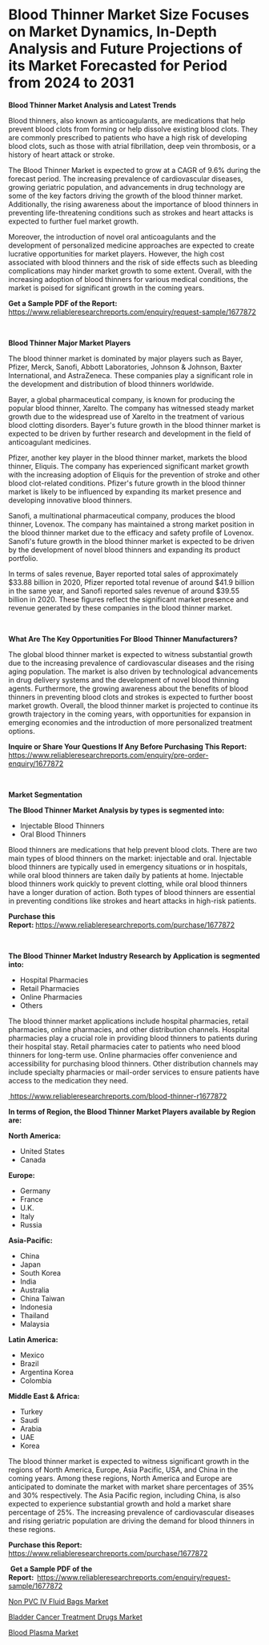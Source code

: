 <p><h1>Blood Thinner Market Size Focuses on Market Dynamics, In-Depth Analysis and Future Projections of its Market Forecasted for Period from 2024 to 2031</h1></p><p><strong>Blood Thinner Market Analysis and Latest Trends</strong></p>
<p><p>Blood thinners, also known as anticoagulants, are medications that help prevent blood clots from forming or help dissolve existing blood clots. They are commonly prescribed to patients who have a high risk of developing blood clots, such as those with atrial fibrillation, deep vein thrombosis, or a history of heart attack or stroke.</p><p>The Blood Thinner Market is expected to grow at a CAGR of 9.6% during the forecast period. The increasing prevalence of cardiovascular diseases, growing geriatric population, and advancements in drug technology are some of the key factors driving the growth of the blood thinner market. Additionally, the rising awareness about the importance of blood thinners in preventing life-threatening conditions such as strokes and heart attacks is expected to further fuel market growth.</p><p>Moreover, the introduction of novel oral anticoagulants and the development of personalized medicine approaches are expected to create lucrative opportunities for market players. However, the high cost associated with blood thinners and the risk of side effects such as bleeding complications may hinder market growth to some extent. Overall, with the increasing adoption of blood thinners for various medical conditions, the market is poised for significant growth in the coming years.</p></p>
<p><strong>Get a Sample PDF of the Report:&nbsp;</strong> <a href="https://www.reliableresearchreports.com/enquiry/request-sample/1677872">https://www.reliableresearchreports.com/enquiry/request-sample/1677872</a></p>
<p>&nbsp;</p>
<p><strong>Blood Thinner Major Market Players</strong></p>
<p><p>The blood thinner market is dominated by major players such as Bayer, Pfizer, Merck, Sanofi, Abbott Laboratories, Johnson & Johnson, Baxter International, and AstraZeneca. These companies play a significant role in the development and distribution of blood thinners worldwide.</p><p>Bayer, a global pharmaceutical company, is known for producing the popular blood thinner, Xarelto. The company has witnessed steady market growth due to the widespread use of Xarelto in the treatment of various blood clotting disorders. Bayer's future growth in the blood thinner market is expected to be driven by further research and development in the field of anticoagulant medicines.</p><p>Pfizer, another key player in the blood thinner market, markets the blood thinner, Eliquis. The company has experienced significant market growth with the increasing adoption of Eliquis for the prevention of stroke and other blood clot-related conditions. Pfizer's future growth in the blood thinner market is likely to be influenced by expanding its market presence and developing innovative blood thinners.</p><p>Sanofi, a multinational pharmaceutical company, produces the blood thinner, Lovenox. The company has maintained a strong market position in the blood thinner market due to the efficacy and safety profile of Lovenox. Sanofi's future growth in the blood thinner market is expected to be driven by the development of novel blood thinners and expanding its product portfolio.</p><p>In terms of sales revenue, Bayer reported total sales of approximately $33.88 billion in 2020, Pfizer reported total revenue of around $41.9 billion in the same year, and Sanofi reported sales revenue of around $39.55 billion in 2020. These figures reflect the significant market presence and revenue generated by these companies in the blood thinner market.</p></p>
<p>&nbsp;</p>
<p><strong>What Are The Key Opportunities For Blood Thinner Manufacturers?</strong></p>
<p><p>The global blood thinner market is expected to witness substantial growth due to the increasing prevalence of cardiovascular diseases and the rising aging population. The market is also driven by technological advancements in drug delivery systems and the development of novel blood thinning agents. Furthermore, the growing awareness about the benefits of blood thinners in preventing blood clots and strokes is expected to further boost market growth. Overall, the blood thinner market is projected to continue its growth trajectory in the coming years, with opportunities for expansion in emerging economies and the introduction of more personalized treatment options.</p></p>
<p><strong>Inquire or Share Your Questions If Any Before Purchasing This Report:</strong> <a href="https://www.reliableresearchreports.com/enquiry/pre-order-enquiry/1677872">https://www.reliableresearchreports.com/enquiry/pre-order-enquiry/1677872</a></p>
<p>&nbsp;</p>
<p><strong>Market Segmentation</strong></p>
<p><strong>The Blood Thinner Market Analysis by types is segmented into:</strong></p>
<p><ul><li>Injectable Blood Thinners</li><li>Oral Blood Thinners</li></ul></p>
<p><p>Blood thinners are medications that help prevent blood clots. There are two main types of blood thinners on the market: injectable and oral. Injectable blood thinners are typically used in emergency situations or in hospitals, while oral blood thinners are taken daily by patients at home. Injectable blood thinners work quickly to prevent clotting, while oral blood thinners have a longer duration of action. Both types of blood thinners are essential in preventing conditions like strokes and heart attacks in high-risk patients.</p></p>
<p><strong>Purchase this Report:&nbsp;</strong><a href="https://www.reliableresearchreports.com/purchase/1677872">https://www.reliableresearchreports.com/purchase/1677872</a></p>
<p>&nbsp;</p>
<p><strong>The Blood Thinner Market Industry Research by Application is segmented into:</strong></p>
<p><ul><li>Hospital Pharmacies</li><li>Retail Pharmacies</li><li>Online Pharmacies</li><li>Others</li></ul></p>
<p><p>The blood thinner market applications include hospital pharmacies, retail pharmacies, online pharmacies, and other distribution channels. Hospital pharmacies play a crucial role in providing blood thinners to patients during their hospital stay. Retail pharmacies cater to patients who need blood thinners for long-term use. Online pharmacies offer convenience and accessibility for purchasing blood thinners. Other distribution channels may include specialty pharmacies or mail-order services to ensure patients have access to the medication they need.</p></p>
<p><a href="https://www.reliableresearchreports.com/blood-thinner-r1677872">&nbsp;https://www.reliableresearchreports.com/blood-thinner-r1677872</a></p>
<p><strong>In terms of Region, the Blood Thinner Market Players available by Region are:</strong></p>
<p>
    <p> <strong> North America: </strong>
        <ul>
            <li>United States</li>
            <li>Canada</li>
        </ul>
        </p> 
    <p> <strong> Europe: </strong>
        <ul>
            <li>Germany</li>
            <li>France</li>
            <li>U.K.</li>
            <li>Italy</li>
            <li>Russia</li>
        </ul>
        </p> 
    <p> <strong> Asia-Pacific: </strong>
        <ul>
            <li>China</li>
            <li>Japan</li>
            <li>South Korea</li>
            <li>India</li>
            <li>Australia</li>
            <li>China Taiwan</li>
            <li>Indonesia</li>
            <li>Thailand</li>
            <li>Malaysia</li>
        </ul>
        </p> 
    <p> <strong> Latin America: </strong>
        <ul>
            <li>Mexico</li>
            <li>Brazil</li>
            <li>Argentina Korea</li>
            <li>Colombia</li>
        </ul>
        </p> 
    <p> <strong> Middle East & Africa: </strong>
        <ul>
            <li>Turkey</li>
            <li>Saudi</li>
            <li>Arabia</li>
            <li>UAE</li>
            <li>Korea</li>
        </ul>
    </p>
    </p>
<p><p>The blood thinner market is expected to witness significant growth in the regions of North America, Europe, Asia Pacific, USA, and China in the coming years. Among these regions, North America and Europe are anticipated to dominate the market with market share percentages of 35% and 30% respectively. The Asia Pacific region, including China, is also expected to experience substantial growth and hold a market share percentage of 25%. The increasing prevalence of cardiovascular diseases and rising geriatric population are driving the demand for blood thinners in these regions.</p></p>
<p><strong>Purchase this Report: </strong><a href="https://www.reliableresearchreports.com/purchase/1677872">https://www.reliableresearchreports.com/purchase/1677872</a></p>
<p>&nbsp;<strong>Get a Sample PDF of the Report:&nbsp;&nbsp;</strong><a href="https://www.reliableresearchreports.com/enquiry/request-sample/1677872">https://www.reliableresearchreports.com/enquiry/request-sample/1677872</a></p>
<p><strong></strong></p>
<p><p><a href="https://view.publitas.com/reportprime-1/non-pvc-iv-fluid-bags-market-size-market-outlook-and-market-forecast-2024-to-2031/">Non PVC IV Fluid Bags Market</a></p><p><a href="https://github.com/susanjprice2023/Market-Research-Report-List-1/blob/main/bladder-cancer-treatment-drugs-market.md">Bladder Cancer Treatment Drugs Market</a></p><p><a href="https://github.com/ElmoRunolfsson2023/Market-Research-Report-List-1/blob/main/blood-plasma-market.md">Blood Plasma Market</a></p></p>